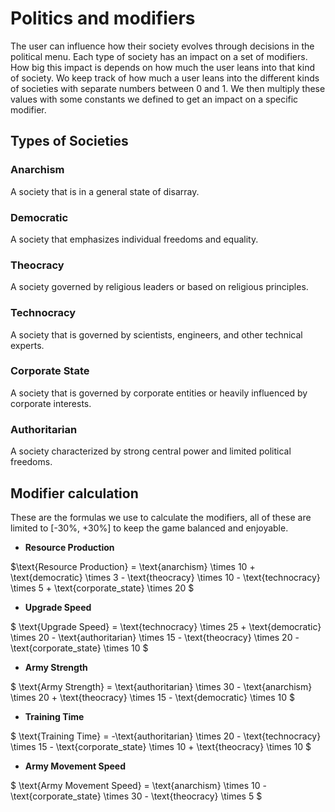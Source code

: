# Politics and modifiers

The user can influence how their society evolves through decisions in the political menu. Each type of society has an impact on a set of modifiers. 
How big this impact is depends on how much the user leans into that kind of society. 
Wo keep track of how much a user leans into the different kinds of societies with separate numbers between 0 and 1.
We then multiply these values with some constants we defined to get an impact on a specific modifier. 


## Types of Societies


### Anarchism
A society that is in a general state of disarray.

### Democratic
A society that emphasizes individual freedoms and equality.

### Theocracy
A society governed by religious leaders or based on religious principles.

### Technocracy
A society that is governed by scientists, engineers, and other technical experts.

### Corporate State
A society that is governed by corporate entities or heavily influenced by corporate interests.

### Authoritarian
A society characterized by strong central power and limited political freedoms.


## Modifier calculation
These are the formulas we use to calculate the modifiers, all of these are limited to [-30%, +30%] to keep the game balanced and enjoyable.

- **Resource Production**

$\text{Resource Production} = \text{anarchism} \times 10 + \text{democratic} \times 3 - \text{theocracy} \times 10 - \text{technocracy} \times 5 + \text{corporate\_state} \times 20 $

- **Upgrade Speed**

$ \text{Upgrade Speed} = \text{technocracy} \times 25 + \text{democratic} \times 20 - \text{authoritarian} \times 15 - \text{theocracy} \times 20 - \text{corporate\_state} \times 10 $

- **Army Strength**

$ \text{Army Strength} = \text{authoritarian} \times 30 - \text{anarchism} \times 20 + \text{theocracy} \times 15 - \text{democratic} \times 10 $

- **Training Time**

$ \text{Training Time} = -\text{authoritarian} \times 20 - \text{technocracy} \times 15 - \text{corporate\_state} \times 10 + \text{theocracy} \times 10 $

- **Army Movement Speed**

$ \text{Army Movement Speed} = \text{anarchism} \times 10 - \text{corporate\_state} \times 30 - \text{theocracy} \times 5 $